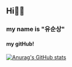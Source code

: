 ## Hi👨‍🎓
### my name is "유순상"
  <div align=left>
	
<h4>my gitHub!</h4>

[![Anurag's GitHub stats](https://github-readme-stats.vercel.app/api?username=yooss2006)](https://github.com/anuraghazra/github-readme-stats)

 </div> 
